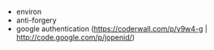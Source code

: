 + environ
+ anti-forgery
+ google authentication (https://coderwall.com/p/y9w4-g | http://code.google.com/p/jopenid/)